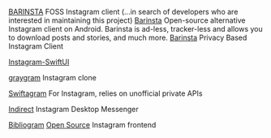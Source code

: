 
[BARINSTA](https://f-droid.org/en/packages/me.austinhuang.instagrabber/)
FOSS Instagram client (...in search of developers who are interested in maintaining this project)
[Barinsta](https://github.com/austinhuang0131/barinsta)
Open-source alternative Instagram client on Android. Barinsta is ad-less, tracker-less and allows you to download posts and stories, and much more.
[Barinsta](https://barinsta.austinhuang.me/en/latest/)
Privacy Based Instagram Client

[Instagram-SwiftUI](https://github.com/PankajGaikar/Instagram-Clone-SwiftUI)

[graygram](https://github.com/devxoul/graygram-ios)
Instagram clone

[Swiftagram](https://github.com/sbertix/Swiftagram)
For Instagram, relies on unofficial private APIs

[Indirect](https://www.microsoft.com/en-us/p/indirect/9phw4kj8jvnz)
Instagram Desktop Messenger

[Bibliogram](https://bibliogram.art/)
[Open Source](https://github.com/cloudrac3r/bibliogram)
Instagram frontend
